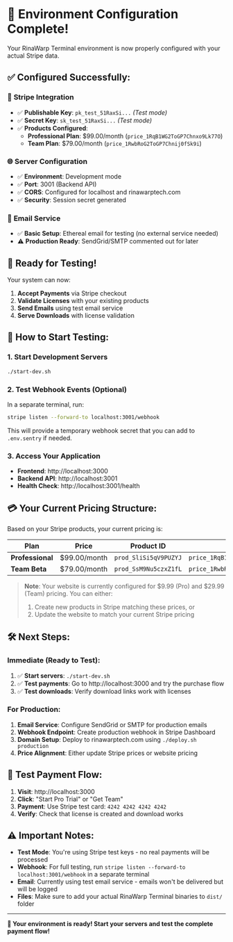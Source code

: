 # 🎉 Environment Configuration Complete!

Your RinaWarp Terminal environment is now properly configured with your actual Stripe data.

## ✅ **Configured Successfully:**

### 🔐 **Stripe Integration**
- ✅ **Publishable Key**: `pk_test_51RaxSi...` *(Test mode)*
- ✅ **Secret Key**: `sk_test_51RaxSi...` *(Test mode)*  
- ✅ **Products Configured**:
  - **Professional Plan**: $99.00/month (`price_1RqB1WG2ToGP7Chnxo9Lk77O`)
  - **Team Plan**: $79.00/month (`price_1RwbRoG2ToGP7Chnij0fSk9i`)

### 🌐 **Server Configuration**
- ✅ **Environment**: Development mode
- ✅ **Port**: 3001 (Backend API)
- ✅ **CORS**: Configured for localhost and rinawarptech.com
- ✅ **Security**: Session secret generated

### 📧 **Email Service**
- ✅ **Basic Setup**: Ethereal email for testing (no external service needed)
- ⚠️ **Production Ready**: SendGrid/SMTP commented out for later

## 🔄 **Ready for Testing!**

Your system can now:
1. **Accept Payments** via Stripe checkout
2. **Validate Licenses** with your existing products
3. **Send Emails** using test email service
4. **Serve Downloads** with license validation

## 🚀 **How to Start Testing:**

### 1. Start Development Servers
```bash
./start-dev.sh
```

### 2. Test Webhook Events (Optional)
In a separate terminal, run:
```bash
stripe listen --forward-to localhost:3001/webhook
```
This will provide a temporary webhook secret that you can add to `.env.sentry` if needed.

### 3. Access Your Application
- **Frontend**: http://localhost:3000
- **Backend API**: http://localhost:3001  
- **Health Check**: http://localhost:3001/health

## 💳 **Your Current Pricing Structure:**

Based on your Stripe products, your current pricing is:

| Plan | Price | Product ID | Price ID |
|------|-------|------------|----------|
| **Professional** | $99.00/month | `prod_SliSi5qV9PUZYJ` | `price_1RqB1WG2ToGP7Chnxo9Lk77O` |
| **Team Beta** | $79.00/month | `prod_SsM9Nu5czxZ1fL` | `price_1RwbRoG2ToGP7Chnij0fSk9i` |

> **Note**: Your website is currently configured for $9.99 (Pro) and $29.99 (Team) pricing. You can either:
> 1. Create new products in Stripe matching these prices, or
> 2. Update the website to match your current Stripe pricing

## 🛠️ **Next Steps:**

### Immediate (Ready to Test):
1. ✅ **Start servers**: `./start-dev.sh`
2. ✅ **Test payments**: Go to http://localhost:3000 and try the purchase flow
3. ✅ **Test downloads**: Verify download links work with licenses

### For Production:
1. **Email Service**: Configure SendGrid or SMTP for production emails
2. **Webhook Endpoint**: Create production webhook in Stripe Dashboard
3. **Domain Setup**: Deploy to rinawarptech.com using `./deploy.sh production`
4. **Price Alignment**: Either update Stripe prices or website pricing

## 🎯 **Test Payment Flow:**

1. **Visit**: http://localhost:3000
2. **Click**: "Start Pro Trial" or "Get Team"  
3. **Payment**: Use Stripe test card: `4242 4242 4242 4242`
4. **Verify**: Check that license is created and download works

## ⚠️ **Important Notes:**

- **Test Mode**: You're using Stripe test keys - no real payments will be processed
- **Webhook**: For full testing, run `stripe listen --forward-to localhost:3001/webhook` in a separate terminal
- **Email**: Currently using test email service - emails won't be delivered but will be logged
- **Files**: Make sure to add your actual RinaWarp Terminal binaries to `dist/` folder

---

**🎉 Your environment is ready! Start your servers and test the complete payment flow!**
